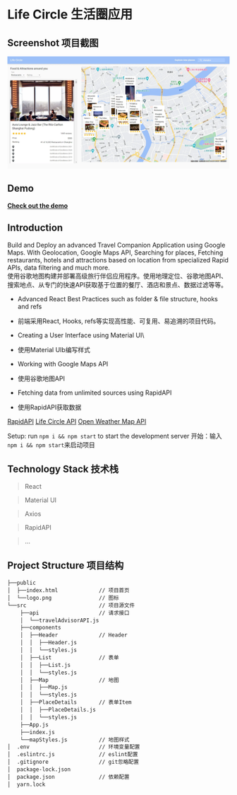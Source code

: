 # Life Circle 生活圈应用

## Screenshot 项目截图
[<img src="/.github/pics/demo.webp">](https://lifecircle.netlify.app/ "Go to demo website")

## Demo
[**Check out the demo**](https://lifecircle.netlify.app/)

## Introduction
Build and Deploy an advanced Travel Companion Application using Google Maps. With Geolocation, Google Maps API, Searching for places, Fetching restaurants, hotels and attractions based on location from specialized Rapid APIs, data filtering and much more.  
使用谷歌地图构建并部署高级旅行伴侣应用程序。使用地理定位、谷歌地图API、搜索地点、从专门的快速API获取基于位置的餐厅、酒店和景点、数据过滤等等。

- Advanced React Best Practices such as folder & file structure, hooks and refs  
- 前端采用React, Hooks, refs等实现高性能、可复用、易追溯的项目代码。  
  
- Creating a User Interface using Material UI\
- 使用Material UIb编写样式  
  
- Working with Google Maps API
- 使用谷歌地图API  
  
- Fetching data from unlimited sources using RapidAPI
- 使用RapidAPI获取数据

[RapidAPI](https://rapidapi.com/hub?utm_source=youtube.com/JavaScriptMastery&utm_medium=DevRel&utm_campaign=DevRel)
[Life Circle API](https://rapidapi.com/apidojo/api/travel-advisor?utm_source=youtube.com/JavaScriptMastery&utm_medium=DevRel&utm_campaign=DevRel)
[Open Weather Map API](https://rapidapi.com/community/api/open-weather-map?utm_source=youtube.com/JavaScriptMastery&utm_medium=DevRel&utm_campaign=DevRel)

Setup: run ```npm i && npm start``` to start the development server
开始：输入```npm i && npm start```来启动项目

## Technology Stack 技术栈
 > React 

 > Material UI

 > Axios

 > RapidAPI 

 > ...

## Project Structure 项目结构
```bash
├──public
│  ├──index.html             // 项目首页
│  └──logo.png               // 图标
└──src                       // 项目源文件
    ├──api                   // 请求接口
    │  └──travelAdvisorAPI.js
    ├──components            
    │  ├──Header             // Header
    │  │  ├──Header.js
    │  │  └──styles.js
    │  ├──List               // 表单
    │  │  ├──List.js
    │  │  └──styles.js
    │  ├──Map                // 地图
    │  │  ├──Map.js
    │  │  └──styles.js
    │  ├──PlaceDetails       // 表单Item
    │  │  ├──PlaceDetails.js
    │  │  └──styles.js
    ├──App.js
    ├──index.js
    └──mapStyles.js          // 地图样式
│  .env                      // 环境变量配置
│  .eslintrc.js              // eslint配置
│  .gitignore                // git忽略配置
│  package-lock.json
│  package.json              // 依赖配置
│  yarn.lock  
```